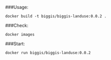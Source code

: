 ###Usage:
```
docker build -t biggis/biggis-landuse:0.0.2 .
```

###Check:
```
docker images
```

###Start:
```
docker run biggis/biggis-landuse:0.0.2
```